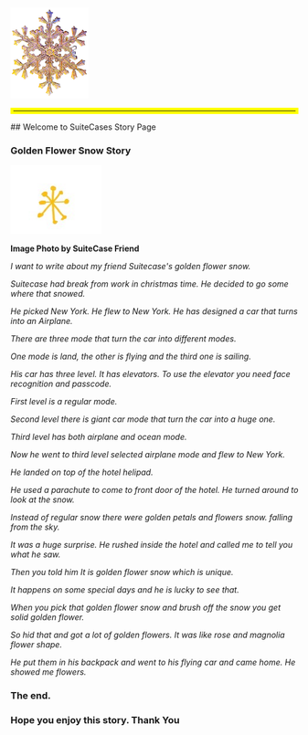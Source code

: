 ![alt SnowGold](snowflower2.png "Gold Flake")

<hr style="border:5px solid yellow">
## Welcome to SuiteCases Story Page


### Golden Flower Snow Story
![alt Golden Flake](snowflake.jpg "Golden Flower Flake")

<b>Image Photo by SuiteCase Friend</b>

_I want to write about my  friend Suitecase's golden  flower snow._

_Suitecase had break from work in christmas time. He decided to go some where that snowed._ 

_He picked New York. He flew to New York. He has designed a car that turns into an Airplane._

_There are three mode that turn the car into different modes._

_One mode is land, the other is flying and the third one is sailing._

_His car has three level. It has elevators.
To use the elevator you need face recognition and passcode._

_First level is a regular mode._ 

_Second level  there is giant car mode that turn the car into a huge one._

_Third level has both airplane and ocean mode._

_Now he went to third level selected airplane mode and flew to New York._ 

_He landed on top of the hotel helipad._ 

_He used a parachute to come to front door of the hotel._ 
_He turned around to look at the snow._

_Instead of regular snow there were golden petals and flowers snow. falling from the sky._

_It was a huge surprise. He rushed inside the hotel and called me to tell you what he  saw._

_Then you told him It is golden flower snow which is unique._ 

_It happens on some special days and he is lucky to see that._ 

_When you pick that golden flower snow and brush  off the snow you get solid golden flower._ 

_So hid that and got a lot of golden flowers. It was like rose and magnolia flower shape._

_He put them in his backpack and went to his flying car and came home. 
He showed me flowers._


### The end. 


### Hope you enjoy this story. Thank You
